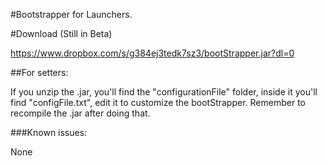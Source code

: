#Bootstrapper for Launchers.

#Download (Still in Beta)

https://www.dropbox.com/s/g384ej3tedk7sz3/bootStrapper.jar?dl=0

##For setters:

If you unzip the .jar, you'll find the "configurationFile" folder, inside it you'll find "configFile.txt", edit it to customize the bootStrapper. Remember to recompile the .jar after doing that.

###Known issues:

None
